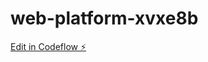 # web-platform-xvxe8b

[Edit in Codeflow ⚡️](https://stackblitz.com/~/github.com/NoeliaLlobera/web-platform-xvxe8b)